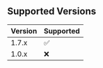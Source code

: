 ## Supported Versions

| Version | Supported          |
| ------- | ------------------ |
| 1.7.x   | :white_check_mark: |
| 1.0.x   | :x:                |

